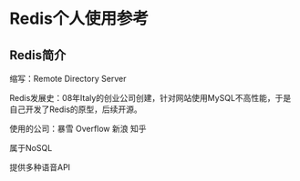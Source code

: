 # Redis个人使用参考

## Redis简介

缩写：Remote Directory Server

Redis发展史：08年Italy的创业公司创建，针对网站使用MySQL不高性能，于是自己开发了Redis的原型，后续开源。

使用的公司：暴雪 Overflow 新浪 知乎


属于NoSQL

提供多种语音API